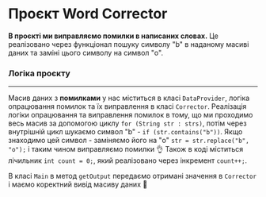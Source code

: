 # Проєкт Word Corrector

**В проєкті ми виправляємо помилки в написаних словах.**
Це реалізовано через функціонал пошуку символу "b" в наданому масиві даних та заміні цього символу на символ "o".
### Логіка проєкту

--------------------------------------
Масив даних з **помилками** у нас міститься в класі `DataProvider`, логіка опрацювання помилок та їх виправлення в класі `Corrector`.
Реалізація логіки опрацювання та виправлення помилок в тому, що ми проходимо весь масив за допомогою циклу `for (String str : strs)`, потім через внутрішній цикл шукаємо символ "b" - `if (str.contains("b"))`.
Якщо знаходимо цей символ - заміняємо його на "o" `str = str.replace("b", "o");` і таким чином виправляємо помилки :ok_hand:
Також в коді міститься лічильник `int count = 0;`, який реалізовано через інкремент `count++;`.

В класі `Main` в метод `getOutput` передаємо отримані значення в `Corrector` і маємо коректний вивід масиву даних :muscle:
